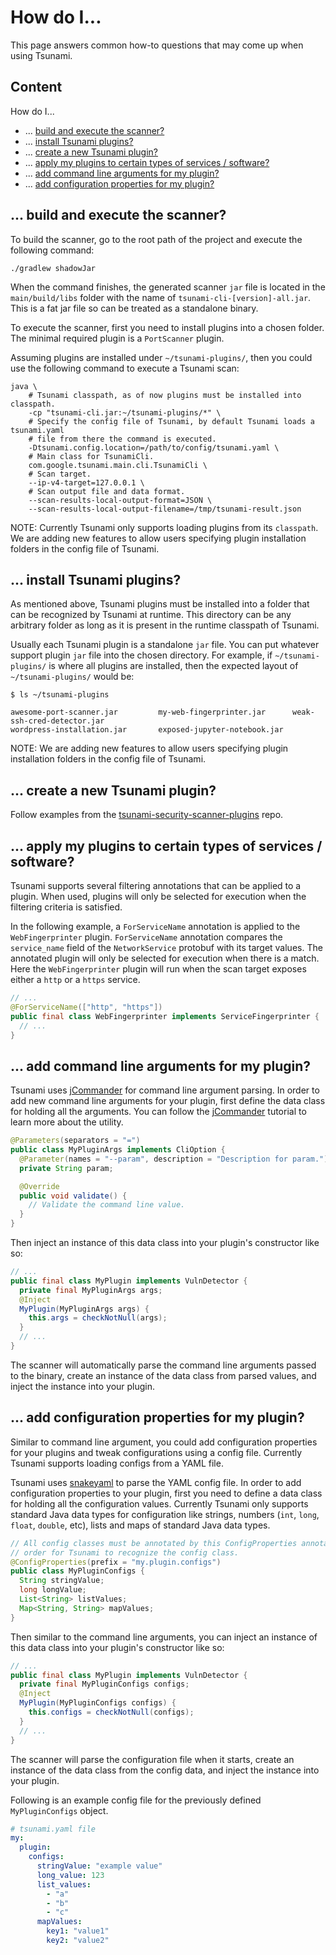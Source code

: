 # How do I...

This page answers common how-to questions that may come up when using Tsunami.

## Content

How do I...

*   ... [build and execute the scanner?](#build_n_execute)
*   ... [install Tsunami plugins?](#install_plugins)
*   ... [create a new Tsunami plugin?](#create_plugins)
*   ...
    [apply my plugins to certain types of services / software?](#filter_plugins)
*   ... [add command line arguments for my plugin?](#command_line)
*   ... [add configuration properties for my plugin?](#configuration)

## <a name="build_n_execute"></a>... build and execute the scanner?

To build the scanner, go to the root path of the project and execute the
following command:

```shell
./gradlew shadowJar
```

When the command finishes, the generated scanner `jar` file is located in the
`main/build/libs` folder with the name of `tsunami-cli-[version]-all.jar`. This
is a fat jar file so can be treated as a standalone binary.

To execute the scanner, first you need to install plugins into a chosen folder.
The minimal required plugin is a `PortScanner` plugin.

Assuming plugins are installed under `~/tsunami-plugins/`, then you could use
the following command to execute a Tsunami scan:

```shell
java \
    # Tsunami classpath, as of now plugins must be installed into classpath.
    -cp "tsunami-cli.jar:~/tsunami-plugins/*" \
    # Specify the config file of Tsunami, by default Tsunami loads a tsunami.yaml
    # file from there the command is executed.
    -Dtsunami.config.location=/path/to/config/tsunami.yaml \
    # Main class for TsunamiCli.
    com.google.tsunami.main.cli.TsunamiCli \
    # Scan target.
    --ip-v4-target=127.0.0.1 \
    # Scan output file and data format.
    --scan-results-local-output-format=JSON \
    --scan-results-local-output-filename=/tmp/tsunami-result.json
```

NOTE: Currently Tsunami only supports loading plugins from its `classpath`. We
are adding new features to allow users specifying plugin installation folders in
the config file of Tsunami.

## <a name="install_plugins"></a>... install Tsunami plugins?

As mentioned above, Tsunami plugins must be installed into a folder that can be
recognized by Tsunami at runtime. This directory can be any arbitrary folder as
long as it is present in the runtime classpath of Tsunami.

Usually each Tsunami plugin is a standalone `jar` file. You can put whatever
support plugin `jar` file into the chosen directory. For example, if
`~/tsunami-plugins/` is where all plugins are installed, then the expected
layout of `~/tsunami-plugins/` would be:

```
$ ls ~/tsunami-plugins

awesome-port-scanner.jar         my-web-fingerprinter.jar      weak-ssh-cred-detector.jar
wordpress-installation.jar       exposed-jupyter-notebook.jar
```

NOTE: We are adding new features to allow users specifying plugin installation
folders in the config file of Tsunami.

## <a name="create_plugins"></a>... create a new Tsunami plugin?

Follow examples from the
[tsunami-security-scanner-plugins](https://github.com/google/tsunami-security-scanner-plugins)
repo.

## <a name="filter_plugins"></a>... apply my plugins to certain types of services / software?

Tsunami supports several filtering annotations that can be applied to a plugin.
When used, plugins will only be selected for execution when the filtering
criteria is satisfied.

In the following example, a `ForServiceName` annotation is applied to the
`WebFingerprinter` plugin. `ForServiceName` annotation compares the
`service_name` field of the `NetworkService` protobuf with its target values.
The annotated plugin will only be selected for execution when there is a match.
Here the `WebFingerprinter` plugin will run when the scan target exposes either
a `http` or a `https` service.

```java
// ...
@ForServiceName(["http", "https"])
public final class WebFingerprinter implements ServiceFingerprinter {
  // ...
}
```

## <a name="command_line"></a>... add command line arguments for my plugin?

Tsunami uses [jCommander](https://jcommander.org/) for command line argument
parsing. In order to add new command line arguments for your plugin, first
define the data class for holding all the arguments. You can follow the
[jCommander](https://jcommander.org/) tutorial to learn more about the utility.

```java
@Parameters(separators = "=")
public class MyPluginArgs implements CliOption {
  @Parameter(names = "--param", description = "Description for param.")
  private String param;

  @Override
  public void validate() {
    // Validate the command line value.
  }
}
```

Then inject an instance of this data class into your plugin's constructor like
so:

```java
// ...
public final class MyPlugin implements VulnDetector {
  private final MyPluginArgs args;
  @Inject
  MyPlugin(MyPluginArgs args) {
    this.args = checkNotNull(args);
  }
  // ...
}
```

The scanner will automatically parse the command line arguments passed to the
binary, create an instance of the data class from parsed values, and inject the
instance into your plugin.

## <a name="configuration"></a>... add configuration properties for my plugin?

Similar to command line argument, you could add configuration properties for
your plugins and tweak configurations using a config file. Currently Tsunami
supports loading configs from a YAML file.

Tsunami uses
[snakeyaml](https://bitbucket.org/asomov/snakeyaml/wiki/Documentation) to parse
the YAML config file. In order to add configuration properties to your plugin,
first you need to define a data class for holding all the configuration values.
Currently Tsunami only supports standard Java data types for configuration like
strings, numbers (`int`, `long`, `float`, `double`, etc), lists and maps of
standard Java data types.

```java
// All config classes must be annotated by this ConfigProperties annotation in
// order for Tsunami to recognize the config class.
@ConfigProperties(prefix = "my.plugin.configs")
public class MyPluginConfigs {
  String stringValue;
  long longValue;
  List<String> listValues;
  Map<String, String> mapValues;
}
```

Then similar to the command line arguments, you can inject an instance of this
data class into your plugin's constructor like so:

```java
// ...
public final class MyPlugin implements VulnDetector {
  private final MyPluginConfigs configs;
  @Inject
  MyPlugin(MyPluginConfigs configs) {
    this.configs = checkNotNull(configs);
  }
  // ...
}
```

The scanner will parse the configuration file when it starts, create an instance
of the data class from the config data, and inject the instance into your
plugin.

Following is an example config file for the previously defined `MyPluginConfigs`
object.

```yaml
# tsunami.yaml file
my:
  plugin:
    configs:
      stringValue: "example value"
      long_value: 123
      list_values:
        - "a"
        - "b"
        - "c"
      mapValues:
        key1: "value1"
        key2: "value2"
```
